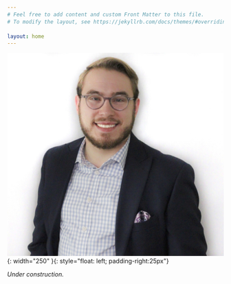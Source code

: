 ```yaml
---
# Feel free to add content and custom Front Matter to this file.
# To modify the layout, see https://jekyllrb.com/docs/themes/#overriding-theme-defaults

layout: home
---
```


![aam_headshot](/imgs/aam_head.jpg){: width="250" }{: style="float: left; padding-right:25px"}

*Under construction.*

<!--
Shopping these days can be complicated and tedious, but it doesn't have to be.

I'm Aaron – your best friend for all things jewelry – and my goal is to make your experience as seamless as possible.

Looking for a gift for a friend? Getting ready to pop the question? Maybe it’s just time to treat yourself? Whatever the occasion, I’m happy to help! You can use this website to find convenient links, get in touch, or schedule an appointment with me in person or virtually via Teams or Zoom.
-->








<!--

### ACADEMIC BIO ###

![aam_headshot](/imgs/aam_head.jpg){: width="250" }{: style="float: left; padding-right:25px"}

Welcome! My name is Aaron Meek, and I am a political science Ph.D. student at The George Washington University in Washington, DC. My research centers on American judicial politics, and some of my current projects include work on administrative agency compliance with federal court of appeals decisions, the impact of state supreme court selection on legal opinion clarity, and the influence of congressional court curbing on the behavior of U.S. Supreme Court justices. I am also interested in bureaucratic policymaking and the politics of administrative law.

 I am originally from Rochester Hills, MI, and received my B.A. in political science from Michigan State University and my M.A. in political science from The George Washington University. Outside of academic work, I enjoy spending my time at the piano, watching Spartan football, and hanging out with my nieces and nephews.

-->